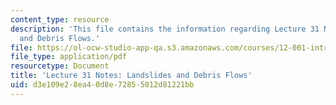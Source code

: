 ```yaml
---
content_type: resource
description: 'This file contains the information regarding Lecture 31 Notes: Landslides
  and Debris Flows.'
file: https://ol-ocw-studio-app-qa.s3.amazonaws.com/courses/12-001-introduction-to-geology-fall-2013/d3e109e28ea40d8e72855012d81221bb_MIT12_001F13_Lec31Notes.pdf
file_type: application/pdf
resourcetype: Document
title: 'Lecture 31 Notes: Landslides and Debris Flows'
uid: d3e109e2-8ea4-0d8e-7285-5012d81221bb
---
```

